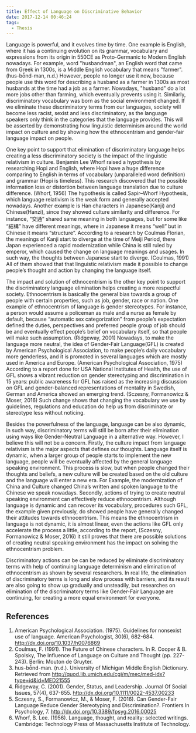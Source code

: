 ```yaml
---
title: Effect of Language on Discriminative Behavior
date: 2017-12-14 00:46:24
tags:
  - Thesis
---
```

Language is powerful, and it evolves time by time. One example is English, where it has a continuing evolution on its grammar, vocabulary and expressions from its origin in 550CE as Proto-Germanic to Modern English nowadays. For example, word "husbandman", an English word that came from Greek in 1300s, is a Middle English vocabulary that means "farmer". (hus-bō̆nd-man, n.d.) However, people no longer use it now, because people use this word for describing a husband as a farmer in 1300s as most husbands at the time had a job as a farmer. Nowadays, "husband" do a lot more jobs other than farming, which eventually prevents using it. Similarly, discriminatory vocabulary was born as the social environment changed. If we eliminate these discriminatory terms from our languages, society will become less racist, sexist and less discriminatory, as the language speakers only think in the categories that the language provides. This will be asserted by demonstrating how linguistic determinism around the world impact on culture and by showing how the ethnocentrism and gender-fair language impact on people.
<!--more-->
One key point to support that elimination of discriminatory language helps creating a less discriminatory society is the impact of the linguistic relativism in culture. Benjamin Lee Whorf raised a hypothesis by researching Hopi and English, where Hopi have a huge difference comparing to English in terms of vocabulary (unparalleled word definition) and grammar (Hopi is timeless). This research discovered that the possible information loss or distortion between language translation due to culture difference. (Whorf, 1956) The hypothesis is called Sapir–Whorf Hypothesis, which language relativism is the weak form and generally accepted nowadays. Another example is Han characters in Japanese(Kanji) and Chinese(Hanzi), since they showed culture similarity and difference. For instance, “交通” shared same meaning in both languages, but for some like “結構” have different meanings, where in Japanese it means “well” but in Chinese it means “structure”. According to a research by Coulmas Florian, the meanings of Kanji start to diverge at the time of Meiji Period, there Japan experienced a rapid modernization while China is still ruled by emperor, which caused the change on language meanings and usages. In such way, the thoughts between Japanese start to diverge. (Coulmas, 1991) All of them showed that that linguistic relativism made it possible to change people’s thought and action by changing the language itself.

The impact and solution of ethnocentrism is the other key point to support the discriminatory language elimination helps creating a more respectful society. Ethnocentrism is basically the general bias towards a group of people with certain properties, such as job, gender, race or nation.  One example of ethnocentrism of language is gender stereotypes. For instance, a person would assume a policeman as male and a nurse as female by default, because “automatic sex categorization” from people’s expectation defined the duties, perspectives and preferred people group of job should be and eventually effect people’s belief on vocabulary itself, so that people will make such assumption. (Ridgeway, 2001) Nowadays, to make the language more neutral, the idea of Gender-Fair Language(GFL) is created by American Psychological Association, to make people’s daily vocabulary more genderless, and it is promoted in several languages which are mostly used in America and Europe. (American Psychological Association, 1975) According to a report done for USA National Institutes of Health, the use of GFL shows a vibrant reduction on gender stereotyping and discrimination in 15 years: public awareness for GFL has raised as the increasing discussion on GFL and gender-balanced representations of mentality in Swedish, German and America showed an emerging trend. (Sczesny, Formanowicz & Moser, 2016) Such change shows that changing the vocabulary we use by guidelines, regulations and education do help us from discriminate or stereotype less without noticing.  

Besides the powerfulness of the language, language can be also dynamic, in such way, discriminatory terms will still be born after their elimination using ways like Gender-Neutral Language in a alternative way. However, I believe this will not be a concern. Firstly, the culture impact from language relativism is the major aspects that defines our thoughts. Language itself is dynamic, when a larger group of people starts to implement the new language, people will be eventually affected by the general language speaking environment. This process is slow, but when people changed their thoughts and beliefs, a new culture will be created based on the old culture and the language will enter a new era. For Example, the modernization of China and Culture changed China’s written and spoken language to the Chinese we speak nowadays.  Secondly, actions of trying to create neutral speaking environment can effectively reduce ethnocentrism. Although language is dynamic and can recover its vocabulary, procedures such GFL, the example given previously, do showed people have generally changed their attitudes towards ethnocentrism. This means the ethnocentrism in language is not dynamic, it is almost linear, even the actions like GFL only accelerate the process a little, according to the report, (Sczesny, Formanowicz & Moser, 2016) it still proves that there are possible solutions of creating neutral speaking environment has the impact on solving the ethnocentrism problem.

Discriminatory actions can be can be reduced by eliminate discriminatory terms with help of continuing language determinism and elimination of ethnocentrism as shown by several researchers. In real life, the elimination of discriminatory terms is long and slow process with barriers, and its result are also going to show up gradually and unsteadily, but researches on elimination of the discriminatory terms like Gender-Fair Language are continuing, for creating a more equal environment for everyone.

## References

1. American Psychological Association. (1975). Guidelines for nonsexist use of language. American Psychologist, 30(6), 682-684. http://dx.doi.org/10.1037/h0076869
2. Coulmas, F. (1991). The Future of Chinese characters. In R. Cooper & B. Spolsky, The Influence of Language on Culture and Thought (pp. 227-243). Berlin: Mouton de Gruyter.
3. hus-bō̆nd-man. (n.d.). University of Michigan Middle English Dictionary. Retrieved from http://quod.lib.umich.edu/cgi/m/mec/med-idx?type=id&id=MED21555
4. Ridgeway, C. (2001). Gender, Status, and Leadership. Journal Of Social Issues, 57(4), 637-655. http://dx.doi.org/10.1111/0022-4537.00233
5. Sczesny, S., Formanowicz, M., & Moser, F. (2016). Can Gender-Fair Language Reduce Gender Stereotyping and Discrimination?. Frontiers In Psychology, 7. http://dx.doi.org/10.3389/fpsyg.2016.00025
6. Whorf, B. Lee. (1956). Language, thought, and reality: selected writings. Cambridge: Technology Press of Massachusetts Institute of Technology. 
